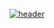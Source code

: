 [![header](https://user-images.githubusercontent.com/67547519/146671330-14c42633-23b7-4e3d-9db0-f4938b569a46.png)](http://xxrt5.aeunt.rf.gd/)
